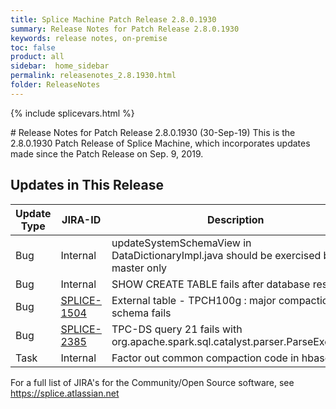 ```yaml
---
title: Splice Machine Patch Release 2.8.0.1930
summary: Release Notes for Patch Release 2.8.0.1930
keywords: release notes, on-premise
toc: false
product: all
sidebar:  home_sidebar
permalink: releasenotes_2.8.1930.html
folder: ReleaseNotes
---
```

{% include splicevars.html %}
<section>
<div class="TopicContent" data-swiftype-index="true" markdown="1">
# Release Notes for Patch Release 2.8.0.1930 (30-Sep-19)
This is the 2.8.0.1930 Patch Release of Splice Machine, which incorporates updates made since the Patch Release on Sep. 9, 2019.

## Updates in This Release
<table>
    <col width="125px" />
    <col width="125px" />
    <col />
    <thead>
        <tr>
            <th>Update Type</th>
            <th>JIRA-ID</th>
            <th>Description</th>
        </tr>
    </thead>
    <tbody>
        <tr>
            <td>Bug</td>
            <td>Internal</td>
            <td>updateSystemSchemaView in DataDictionaryImpl.java should be exercised by master only</td>
        </tr>
        <tr>
            <td>Bug</td>
            <td>Internal</td>
            <td>SHOW CREATE TABLE fails after database restore</td>
        </tr>
        <tr>
            <td>Bug</td>
            <td><a href="https://splice.atlassian.net/browse/SPLICE-1504" target="_blank">SPLICE-1504</a></td>
            <td>External table - TPCH100g : major compaction on schema fails</td>
        </tr>
        <tr>
            <td>Bug</td>
            <td><a href="https://splice.atlassian.net/browse/SPLICE-2385" target="_blank">SPLICE-2385</a></td>
            <td>TPC-DS query 21 fails with org.apache.spark.sql.catalyst.parser.ParseException</td>
        </tr>
        <tr>
            <td>Task</td>
            <td>Internal</td>
            <td>Factor out common compaction code in hbase_sql</td>
        </tr>
    </tbody>
</table>

For a full list of JIRA's for the Community/Open Source software, see <https://splice.atlassian.net>

</div>
</section>
